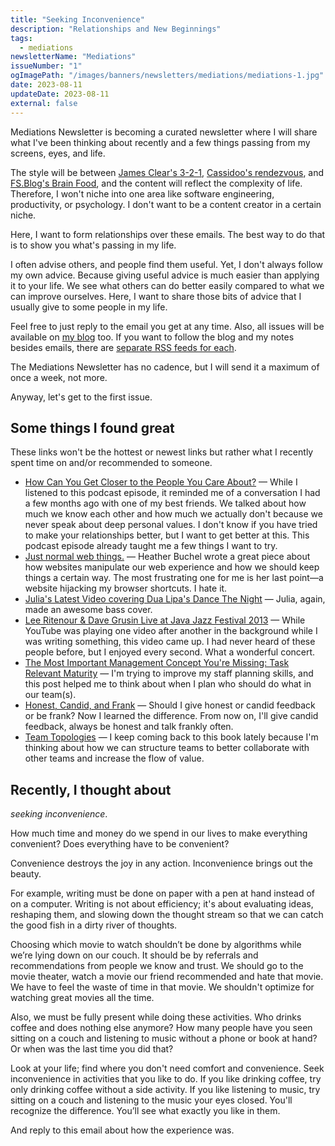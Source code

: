 ```yaml
---
title: "Seeking Inconvenience"
description: "Relationships and New Beginnings"
tags:
  - mediations
newsletterName: "Mediations"
issueNumber: "1"
ogImagePath: "/images/banners/newsletters/mediations/mediations-1.jpg"
date: 2023-08-11
updateDate: 2023-08-11
external: false
---
```


Mediations Newsletter is becoming a curated newsletter where I will share what I've been thinking about recently and a few things passing from my screens, eyes, and life.

The style will be between [James Clear's 3-2-1](https://jamesclear.com/3-2-1), [Cassidoo's rendezvous](https://buttondown.email/cassidoo/archive), and [FS.Blog's Brain Food](https://fs.blog/brain-food/), and the content will reflect the complexity of life. Therefore, I won't niche into one area like software engineering, productivity, or psychology. I don't want to be a content creator in a certain niche.

Here, I want to form relationships over these emails. The best way to do that is to show you what's passing in my life.

I often advise others, and people find them useful. Yet, I don't always follow my own advice. Because giving useful advice is much easier than applying it to your life. We see what others can do better easily compared to what we can improve ourselves. Here, I want to share those bits of advice that I usually give to some people in my life.

Feel free to just reply to the email you get at any time. Also, all issues will be available on [my blog](https://candost.blog/) too. If you want to follow the blog and my notes besides emails, there are [separate RSS feeds for each](/feeds/).

The Mediations Newsletter has no cadence, but I will send it a maximum of once a week, not more.

Anyway, let's get to the first issue.

## Some things I found great

These links won't be the hottest or newest links but rather what I recently spent time on and/or recommended to someone.

- [How Can You Get Closer to the People You Care About?](https://freakonomics.com/podcast/how-can-you-get-closer-to-the-people-you-care-about/) — While I listened to this podcast episode, it reminded me of a conversation I had a few months ago with one of my best friends. We talked about how much we know each other and how much we actually don't because we never speak about deep personal values. I don't know if you have tried to make your relationships better, but I want to get better at this. This podcast episode already taught me a few things I want to try.
- [Just normal web things.](https://heather-buchel.com/blog/2023/07/just-normal-web-things/) — Heather Buchel wrote a great piece about how websites manipulate our web experience and how we should keep things a certain way. The most frustrating one for me is her last point—a website hijacking my browser shortcuts. I hate it.
- [Julia's Latest Video covering Dua Lipa's Dance The Night](https://www.youtube.com/watch?v=-wKJZVgftSk) — Julia, again, made an awesome bass cover.
- [Lee Ritenour & Dave Grusin Live at Java Jazz Festival 2013](https://www.youtube.com/watch?v=KUt_pnutRtI) — While YouTube was playing one video after another in the background while I was writing something, this video came up. I had never heard of these people before, but I enjoyed every second. What a wonderful concert.
- [The Most Important Management Concept You're Missing: Task Relevant Maturity](https://getlighthouse.com/blog/management-concept/) — I'm trying to improve my staff planning skills, and this post helped me to think about when I plan who should do what in our team(s).
- [Honest, Candid, and Frank](https://www.dailywritingtips.com/honest-candid-and-frank/) — Should I give honest or candid feedback or be frank? Now I learned the difference. From now on, I'll give candid feedback, always be honest and talk frankly often.
- [Team Topologies](/books/team-topologies-book-review-summary-and-notes/) — I keep coming back to this book lately because I'm thinking about how we can structure teams to better collaborate with other teams and increase the flow of value.

## Recently, I thought about

*seeking inconvenience*.

How much time and money do we spend in our lives to make everything convenient? Does everything have to be convenient?

Convenience destroys the joy in any action. Inconvenience brings out the beauty.

For example, writing must be done on paper with a pen at hand instead of on a computer. Writing is not about efficiency; it's about evaluating ideas, reshaping them, and slowing down the thought stream so that we can catch the good fish in a dirty river of thoughts.

Choosing which movie to watch shouldn’t be done by algorithms while we’re lying down on our couch. It should be by referrals and recommendations from people we know and trust. We should go to the movie theater, watch a movie our friend recommended and hate that movie. We have to feel the waste of time in that movie. We shouldn't optimize for watching great movies all the time.

Also, we must be fully present while doing these activities. Who drinks coffee and does nothing else anymore? How many people have you seen sitting on a couch and listening to music without a phone or book at hand? Or when was the last time you did that?

Look at your life; find where you don't need comfort and convenience. Seek inconvenience in activities that you like to do. If you like drinking coffee, try only drinking coffee without a side activity. If you like listening to music, try sitting on a couch and listening to the music your eyes closed. You'll recognize the difference. You’ll see what exactly you like in them.

And reply to this email about how the experience was.
